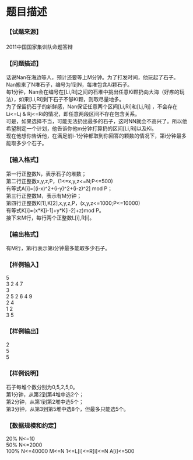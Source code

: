 # 题目描述


<div class="content">
<!--begin main-->
<!-- InstanceBeginEditable name="content" -->
<h3>
【试题来源】
</h3>
<div id="psrc" style="margin-top:20px;display:block;">
<div class="pdcont">
2011中国国家集训队命题答辩
</div>
</div>
<div id="pinputs" style="display:none;">
<div class="pdsec">
输入数据
</div>
<div class="pdcont">
<span class="notice"> 这是一道提交答案的试题，下面给出了该题的输入数据：</span> 
</div>
<div id="inputlist" class="pddata">
</div>
</div>
<div id="pcont1" style="margin-top:20px;display:block;">
<h3>
【问题描述】
</h3>
<div class="pdcont">
话说Nan在海边等人，预计还要等上M分钟。为了打发时间，他玩起了石子。<br/>
Nan搬来了N堆石子，编号为1到N，每堆包含Ai颗石子。<br/>
每1分钟，Nan会在编号在[Li,Ri]之间的石堆中挑出任意Ki颗扔向大海（好疼的玩法），如果[Li,Ri]剩下石子不够Ki颗，则取尽量地多。<br/>
为了保留扔石子的新鲜感，Nan保证任意两个区间[Li,Ri]和[Lj,Rj] ，不会存在Li&lt;=Lj &amp; Rj&lt;=Ri的情况，即任意两段区间不存在包含关系。<br/>
可是，如果选择不当，可能无法扔出最多的石子，这时NN就会不高兴了。所以他希望制定一个计划，他告诉你他m分钟打算扔的区间[Li,Ri]以及Ki。<br/>
现在他想你告诉他，在满足前i-1分钟都取到你回答的颗数的情况下，第i分钟最多能取多少个石子。
</div>
<h3>
【输入格式】
</h3>
<div class="pdcont">
第一行正整数N，表示石子的堆数；<br/>
第二行正整数x,y,z,P，(1&lt;=x,y,z&lt;=N;P&lt;=500)<br/>
有等式A[i]=[(i-x)^2+(i-y)^2+(i-z)^2] mod P；<br/>
第三行正整数M，表示有M分钟；<br/>
第四行正整数K[1],K[2],x,y,z,P，(x,y,z&lt;=1000;P&lt;=10000)<br/>
有等式K[i]=(x*K[i-1]+y*K[i-2]+z)mod P。<br/>
接下来M行，每行两个正整数L[i],R[i]。
</div>
<h3>
【输出格式】
</h3>
<div class="pdcont">
有M行，第i行表示第i分钟最多能取多少石子。
</div>
<h3>
【样例输入】
</h3>
<div class="pddata">
5<br/>
3 2 4 7<br/>
3<br/>
2 5 2 6 4 9<br/>
2 4<br/>
1 2<br/>
3 5
</div>
<h3>
【样例输出】
</h3>
<div class="pddata">
2<br/>
5<br/>
5
</div>
<h3>
【样例说明】
</h3>
<div class="pdcont">
石子每堆个数分别为0,5,2,5,0。<br/>
第1分钟，从第2到第4堆中选2个；<br/>
第2分钟，从第1到第2堆中选5个；<br/>
第3分钟，从第3到第5堆中选8个，但最多只能选5个。
</div>
<h3>
【数据规模和约定】
</h3>
<div class="pdcont">
20%   N&lt;=10<br/>
50%   N&lt;=2000<br/>
100%  N&lt;=40000   M&lt;=N   1&lt;=L[i]&lt;=R[i]&lt;=N   A[i]&lt;=500
</div>
</div>
<div id="pcont2" style="margin-top:20px;display:none;">
<p style="margin:13pt 0cm;" class="NOI">
<span style="font-size:small;"><span style="font-family:黑体;mso-ascii-font-family:Arial;mso-hansi-font-family:Arial;mso-ascii-theme-font:major-latin;mso-hansi-theme-font:major-latin;">【问题描述】</span><span lang="EN-US"><o:p></o:p></span></span> 
</p>
<p style="margin:0cm 0cm 0pt;" class="NOI0">
<span style="font-size:small;"><span style="font-family:宋体;mso-ascii-font-family:&#39;Times New Roman&#39;;mso-hansi-font-family:&#39;Times New Roman&#39;;">    话说</span><span lang="EN-US"><span style="font-family:&#39;Times New Roman&#39;;">Nan</span></span><span style="font-family:宋体;mso-ascii-font-family:&#39;Times New Roman&#39;;mso-hansi-font-family:&#39;Times New Roman&#39;;">在海边等人，预计还要等上</span><span lang="EN-US"><span style="font-family:&#39;Times New Roman&#39;;">M</span></span><span style="font-family:宋体;mso-ascii-font-family:&#39;Times New Roman&#39;;mso-hansi-font-family:&#39;Times New Roman&#39;;">分钟。为了打发时间，他玩起了石子。</span><span lang="EN-US"><o:p></o:p></span></span> 
</p>
<p style="margin:0cm 0cm 0pt;" class="NOI0">
<span style="font-size:small;"><span lang="EN-US"><span style="font-family:&#39;Times New Roman&#39;;"><span style="font-family:宋体;mso-ascii-font-family:&#39;Times New Roman&#39;;mso-hansi-font-family:&#39;Times New Roman&#39;;">    </span>Nan</span></span><span style="font-family:宋体;mso-ascii-font-family:&#39;Times New Roman&#39;;mso-hansi-font-family:&#39;Times New Roman&#39;;">搬来了</span><span lang="EN-US"><span style="font-family:&#39;Times New Roman&#39;;">N</span></span><span style="font-family:宋体;mso-ascii-font-family:&#39;Times New Roman&#39;;mso-hansi-font-family:&#39;Times New Roman&#39;;">堆石子，编号为</span><span lang="EN-US"><span style="font-family:&#39;Times New Roman&#39;;">1</span></span><span style="font-family:宋体;mso-ascii-font-family:&#39;Times New Roman&#39;;mso-hansi-font-family:&#39;Times New Roman&#39;;">到</span><span lang="EN-US"><span style="font-family:&#39;Times New Roman&#39;;">N</span></span><span style="font-family:宋体;mso-ascii-font-family:&#39;Times New Roman&#39;;mso-hansi-font-family:&#39;Times New Roman&#39;;">，每堆包含</span><span lang="EN-US"><span style="font-family:&#39;Times New Roman&#39;;">Ai</span></span><span style="font-family:宋体;mso-ascii-font-family:&#39;Times New Roman&#39;;mso-hansi-font-family:&#39;Times New Roman&#39;;">颗石子。</span><span lang="EN-US"><o:p></o:p></span></span> 
</p>
<p style="margin:0cm 0cm 0pt;" class="NOI0">
<span style="font-size:small;"><span style="font-family:宋体;mso-ascii-font-family:&#39;Times New Roman&#39;;mso-hansi-font-family:&#39;Times New Roman&#39;;">每</span><span lang="EN-US"><span style="font-family:&#39;Times New Roman&#39;;">1</span></span><span style="font-family:宋体;mso-ascii-font-family:&#39;Times New Roman&#39;;mso-hansi-font-family:&#39;Times New Roman&#39;;">分钟，</span><span lang="EN-US"><span style="font-family:&#39;Times New Roman&#39;;">Nan</span></span><span style="font-family:宋体;mso-ascii-font-family:&#39;Times New Roman&#39;;mso-hansi-font-family:&#39;Times New Roman&#39;;">会在编号在</span><span lang="EN-US"><span style="font-family:&#39;Times New Roman&#39;;">[Li,Ri]</span></span><span style="font-family:宋体;mso-ascii-font-family:&#39;Times New Roman&#39;;mso-hansi-font-family:&#39;Times New Roman&#39;;">之间的石堆中挑出任意</span><span lang="EN-US"><span style="font-family:&#39;Times New Roman&#39;;">Ki</span></span><span style="font-family:宋体;mso-ascii-font-family:&#39;Times New Roman&#39;;mso-hansi-font-family:&#39;Times New Roman&#39;;">颗扔向大海（好疼的玩法），如果</span><span lang="EN-US"><span style="font-family:&#39;Times New Roman&#39;;">[Li,Ri]</span></span><span style="font-family:宋体;mso-ascii-font-family:&#39;Times New Roman&#39;;mso-hansi-font-family:&#39;Times New Roman&#39;;">剩下石子不够</span><span lang="EN-US"><span style="font-family:&#39;Times New Roman&#39;;">Ki</span></span><span style="font-family:宋体;mso-ascii-font-family:&#39;Times New Roman&#39;;mso-hansi-font-family:&#39;Times New Roman&#39;;">颗，则取尽量地多。</span><span lang="EN-US"><o:p></o:p></span></span> 
</p>
<p style="margin:0cm 0cm 0pt;" class="NOI0">
<span style="font-size:small;"><span style="font-family:宋体;mso-ascii-font-family:&#39;Times New Roman&#39;;mso-hansi-font-family:&#39;Times New Roman&#39;;"><span style="font-family:宋体;mso-ascii-font-family:&#39;Times New Roman&#39;;mso-hansi-font-family:&#39;Times New Roman&#39;;">    </span>为了保留扔石子的新鲜感，</span><span lang="EN-US"><span style="font-family:&#39;Times New Roman&#39;;">Nan</span></span><span style="font-family:宋体;mso-ascii-font-family:&#39;Times New Roman&#39;;mso-hansi-font-family:&#39;Times New Roman&#39;;">保证任意两个区间</span><span lang="EN-US"><span style="font-family:&#39;Times New Roman&#39;;">[Li,Ri]</span></span><span style="font-family:宋体;mso-ascii-font-family:&#39;Times New Roman&#39;;mso-hansi-font-family:&#39;Times New Roman&#39;;">和</span><span lang="EN-US"><span style="font-family:&#39;Times New Roman&#39;;">[Lj,Rj] </span></span><span style="font-family:宋体;mso-ascii-font-family:&#39;Times New Roman&#39;;mso-hansi-font-family:&#39;Times New Roman&#39;;">，不会存在</span><span lang="EN-US"><span style="font-family:&#39;Times New Roman&#39;;">Li&lt;=Lj &amp; Rj&lt;=Ri</span></span><span style="font-family:宋体;mso-ascii-font-family:&#39;Times New Roman&#39;;mso-hansi-font-family:&#39;Times New Roman&#39;;">的情况，即任意两段区间不存在包含关系。</span><span lang="EN-US"><o:p></o:p></span></span> 
</p>
<p style="margin:0cm 0cm 0pt;" class="NOI0">
<span style="font-size:small;"><span style="font-family:宋体;mso-ascii-font-family:&#39;Times New Roman&#39;;mso-hansi-font-family:&#39;Times New Roman&#39;;"><span style="font-family:宋体;mso-ascii-font-family:&#39;Times New Roman&#39;;mso-hansi-font-family:&#39;Times New Roman&#39;;">    </span>可是，如果选择不当，可能无法扔出最多的石子，这时</span><span lang="EN-US"><span style="font-family:&#39;Times New Roman&#39;;">NN</span></span><span style="font-family:宋体;mso-ascii-font-family:&#39;Times New Roman&#39;;mso-hansi-font-family:&#39;Times New Roman&#39;;">就会不高兴了。所以他希望制定一个计划，他告诉你他</span><span lang="EN-US"><span style="font-family:&#39;Times New Roman&#39;;">m</span></span><span style="font-family:宋体;mso-ascii-font-family:&#39;Times New Roman&#39;;mso-hansi-font-family:&#39;Times New Roman&#39;;">分钟打算扔的区间</span><span lang="EN-US"><span style="font-family:&#39;Times New Roman&#39;;">[Li,Ri]</span></span><span style="font-family:宋体;mso-ascii-font-family:&#39;Times New Roman&#39;;mso-hansi-font-family:&#39;Times New Roman&#39;;">以及</span><span lang="EN-US"><span style="font-family:&#39;Times New Roman&#39;;">Ki</span></span><span style="font-family:宋体;mso-ascii-font-family:&#39;Times New Roman&#39;;mso-hansi-font-family:&#39;Times New Roman&#39;;">。</span><span lang="EN-US"><o:p></o:p></span></span> 
</p>
<p style="margin:0cm 0cm 0pt;" class="NOI0">
<span style="font-size:small;"><span style="font-family:宋体;mso-ascii-font-family:&#39;Times New Roman&#39;;mso-hansi-font-family:&#39;Times New Roman&#39;;"><span style="font-family:宋体;mso-ascii-font-family:&#39;Times New Roman&#39;;mso-hansi-font-family:&#39;Times New Roman&#39;;">    </span>现在他想你告诉他，在满足前</span><span lang="EN-US"><span style="font-family:&#39;Times New Roman&#39;;">i-1</span></span><span style="font-family:宋体;mso-ascii-font-family:&#39;Times New Roman&#39;;mso-hansi-font-family:&#39;Times New Roman&#39;;">分钟都取到你回答的颗数的情况下，第</span><span lang="EN-US"><span style="font-family:&#39;Times New Roman&#39;;">i</span></span><span style="font-family:宋体;mso-ascii-font-family:&#39;Times New Roman&#39;;mso-hansi-font-family:&#39;Times New Roman&#39;;">分钟最多能取多少个石子。</span><span lang="EN-US"><o:p></o:p></span></span> 
</p>
<p style="margin:13pt 0cm;" class="NOI">
<span style="font-size:small;"><span style="font-family:黑体;mso-ascii-font-family:Arial;mso-hansi-font-family:Arial;mso-ascii-theme-font:major-latin;mso-hansi-theme-font:major-latin;">【输入格式】</span><span lang="EN-US"><o:p></o:p></span></span> 
</p>
<p style="margin:0cm 0cm 0pt;" class="NOI0">
<span style="font-size:small;"><span style="font-family:宋体;mso-ascii-font-family:&#39;Times New Roman&#39;;mso-hansi-font-family:&#39;Times New Roman&#39;;"><span style="font-family:宋体;mso-ascii-font-family:&#39;Times New Roman&#39;;mso-hansi-font-family:&#39;Times New Roman&#39;;">    </span>第一行正整数</span><span lang="EN-US"><span style="font-family:&#39;Times New Roman&#39;;">N</span></span><span style="font-family:宋体;mso-ascii-font-family:&#39;Times New Roman&#39;;mso-hansi-font-family:&#39;Times New Roman&#39;;">，表示石子的堆数；</span><span lang="EN-US"><o:p></o:p></span></span> 
</p>
<p style="margin:0cm 0cm 0pt;" class="NOI0">
<span style="font-size:small;"><span style="font-family:宋体;mso-ascii-font-family:&#39;Times New Roman&#39;;mso-hansi-font-family:&#39;Times New Roman&#39;;"><span style="font-family:宋体;mso-ascii-font-family:&#39;Times New Roman&#39;;mso-hansi-font-family:&#39;Times New Roman&#39;;">    </span>第二行正整数</span><span lang="EN-US"><span style="font-family:&#39;Times New Roman&#39;;">x,y,z,P</span></span><span style="font-family:宋体;mso-ascii-font-family:&#39;Times New Roman&#39;;mso-hansi-font-family:&#39;Times New Roman&#39;;">，</span><span lang="EN-US"><span style="font-family:&#39;Times New Roman&#39;;">(1&lt;=x,y,z&lt;=N;P&lt;=500)<o:p></o:p></span></span></span> 
</p>
<p style="text-indent:48pt;margin:0cm 0cm 0pt;mso-char-indent-count:4.0;" class="NOI0">
<span style="font-size:small;"><span style="font-family:宋体;mso-ascii-font-family:&#39;Times New Roman&#39;;mso-hansi-font-family:&#39;Times New Roman&#39;;">有等式</span><span lang="EN-US"><span style="font-family:&#39;Times New Roman&#39;;">A[i]=[(i-x)^2+(i-y)^2+(i-z)^2] mod P</span></span><span style="font-family:宋体;mso-ascii-font-family:&#39;Times New Roman&#39;;mso-hansi-font-family:&#39;Times New Roman&#39;;">；</span><span lang="EN-US"><o:p></o:p></span></span> 
</p>
<p style="margin:0cm 0cm 0pt;" class="NOI0">
<span style="font-size:small;"><span style="font-family:宋体;mso-ascii-font-family:&#39;Times New Roman&#39;;mso-hansi-font-family:&#39;Times New Roman&#39;;"><span style="font-family:宋体;mso-ascii-font-family:&#39;Times New Roman&#39;;mso-hansi-font-family:&#39;Times New Roman&#39;;">    </span>第三行正整数</span><span lang="EN-US"><span style="font-family:&#39;Times New Roman&#39;;">M</span></span><span style="font-family:宋体;mso-ascii-font-family:&#39;Times New Roman&#39;;mso-hansi-font-family:&#39;Times New Roman&#39;;">，表示有</span><span lang="EN-US"><span style="font-family:&#39;Times New Roman&#39;;">M</span></span><span style="font-family:宋体;mso-ascii-font-family:&#39;Times New Roman&#39;;mso-hansi-font-family:&#39;Times New Roman&#39;;">分钟；</span><span lang="EN-US"><o:p></o:p></span></span> 
</p>
<p style="margin:0cm 0cm 0pt;" class="NOI0">
<span style="font-size:small;"><span style="font-family:宋体;mso-ascii-font-family:&#39;Times New Roman&#39;;mso-hansi-font-family:&#39;Times New Roman&#39;;"><span style="font-family:宋体;mso-ascii-font-family:&#39;Times New Roman&#39;;mso-hansi-font-family:&#39;Times New Roman&#39;;">    </span>第四行正整数</span><span lang="EN-US"><span style="font-family:&#39;Times New Roman&#39;;">K[1],K[2],x,y,z,P</span></span><span style="font-family:宋体;mso-ascii-font-family:&#39;Times New Roman&#39;;mso-hansi-font-family:&#39;Times New Roman&#39;;">，</span><span lang="EN-US"><span style="font-family:&#39;Times New Roman&#39;;">(x,y,z&lt;=1000;P&lt;=10000)<o:p></o:p></span></span></span> 
</p>
<p style="text-indent:48pt;margin:0cm 0cm 0pt;mso-char-indent-count:4.0;" class="NOI0">
<span style="font-size:small;"><span style="font-family:宋体;mso-ascii-font-family:&#39;Times New Roman&#39;;mso-hansi-font-family:&#39;Times New Roman&#39;;">有等式</span><span lang="EN-US"><span style="font-family:&#39;Times New Roman&#39;;">K[i]=(x*K[i-1]+y*K[i-2]+z)mod P</span></span><span style="font-family:宋体;mso-ascii-font-family:&#39;Times New Roman&#39;;mso-hansi-font-family:&#39;Times New Roman&#39;;">。</span><span lang="EN-US"><o:p></o:p></span></span> 
</p>
<p style="margin:0cm 0cm 0pt;" class="NOI0">
<span style="font-size:small;"><span style="font-family:宋体;mso-ascii-font-family:&#39;Times New Roman&#39;;mso-hansi-font-family:&#39;Times New Roman&#39;;"><span style="font-family:宋体;mso-ascii-font-family:&#39;Times New Roman&#39;;mso-hansi-font-family:&#39;Times New Roman&#39;;">    </span>接下来</span><span lang="EN-US"><span style="font-family:&#39;Times New Roman&#39;;">M</span></span><span style="font-family:宋体;mso-ascii-font-family:&#39;Times New Roman&#39;;mso-hansi-font-family:&#39;Times New Roman&#39;;">行，每行两个正整数</span><span lang="EN-US"><span style="font-family:&#39;Times New Roman&#39;;">L[i],R[i]</span></span><span style="font-family:宋体;mso-ascii-font-family:&#39;Times New Roman&#39;;mso-hansi-font-family:&#39;Times New Roman&#39;;">。</span><span lang="EN-US"><o:p></o:p></span></span> 
</p>
<p style="margin:13pt 0cm;" class="NOI">
<span style="font-size:small;"><span style="font-family:黑体;mso-ascii-font-family:Arial;mso-hansi-font-family:Arial;mso-ascii-theme-font:major-latin;mso-hansi-theme-font:major-latin;">【输出格式】</span><span lang="EN-US"><o:p></o:p></span></span> 
</p>
<p style="margin:0cm 0cm 0pt;" class="NOI0">
<span style="font-size:small;"><span style="font-family:宋体;mso-ascii-font-family:&#39;Times New Roman&#39;;mso-hansi-font-family:&#39;Times New Roman&#39;;"><span style="font-family:宋体;mso-ascii-font-family:&#39;Times New Roman&#39;;mso-hansi-font-family:&#39;Times New Roman&#39;;">    </span>有</span><span lang="EN-US"><span style="font-family:&#39;Times New Roman&#39;;">M</span></span><span style="font-family:宋体;mso-ascii-font-family:&#39;Times New Roman&#39;;mso-hansi-font-family:&#39;Times New Roman&#39;;">行，第</span><span lang="EN-US"><span style="font-family:&#39;Times New Roman&#39;;">i</span></span><span style="font-family:宋体;mso-ascii-font-family:&#39;Times New Roman&#39;;mso-hansi-font-family:&#39;Times New Roman&#39;;">行表示第</span><span lang="EN-US"><span style="font-family:&#39;Times New Roman&#39;;">i</span></span><span style="font-family:宋体;mso-ascii-font-family:&#39;Times New Roman&#39;;mso-hansi-font-family:&#39;Times New Roman&#39;;">分钟最多能取多少石子。</span><span lang="EN-US"><o:p></o:p></span></span> 
</p>
<p style="margin:13pt 0cm;" class="NOI">
<span style="font-size:small;"><span style="font-family:黑体;mso-ascii-font-family:Arial;mso-hansi-font-family:Arial;mso-ascii-theme-font:major-latin;mso-hansi-theme-font:major-latin;">【样例输入】</span><span lang="EN-US"><o:p></o:p></span></span> 
</p>
<p style="margin:0cm 0cm 0pt;" class="NOI1">
<span lang="EN-US"><span style="font-family:&#39;Courier New&#39;;"><span style="font-size:small;"><span style="font-family:宋体;mso-ascii-font-family:&#39;Times New Roman&#39;;mso-hansi-font-family:&#39;Times New Roman&#39;;">    </span>5<o:p></o:p></span></span></span> 
</p>
<p style="margin:0cm 0cm 0pt;" class="NOI1">
<span lang="EN-US"><span style="font-family:&#39;Courier New&#39;;"><span style="font-size:small;"><span style="font-family:宋体;mso-ascii-font-family:&#39;Times New Roman&#39;;mso-hansi-font-family:&#39;Times New Roman&#39;;">    </span>3 2 4 7<o:p></o:p></span></span></span> 
</p>
<p style="margin:0cm 0cm 0pt;" class="NOI1">
<span lang="EN-US"><span style="font-family:&#39;Courier New&#39;;"><span style="font-size:small;"><span style="font-family:宋体;mso-ascii-font-family:&#39;Times New Roman&#39;;mso-hansi-font-family:&#39;Times New Roman&#39;;">    </span>3<o:p></o:p></span></span></span> 
</p>
<p style="margin:0cm 0cm 0pt;" class="NOI1">
<span lang="EN-US"><span style="font-family:&#39;Courier New&#39;;"><span style="font-size:small;"><span style="font-family:宋体;mso-ascii-font-family:&#39;Times New Roman&#39;;mso-hansi-font-family:&#39;Times New Roman&#39;;">    </span>2 5 2 6 4 9<o:p></o:p></span></span></span> 
</p>
<p style="margin:0cm 0cm 0pt;" class="NOI1">
<span lang="EN-US"><span style="font-family:&#39;Courier New&#39;;"><span style="font-size:small;"><span style="font-family:宋体;mso-ascii-font-family:&#39;Times New Roman&#39;;mso-hansi-font-family:&#39;Times New Roman&#39;;">    </span>2 4<o:p></o:p></span></span></span> 
</p>
<p style="margin:0cm 0cm 0pt;" class="NOI1">
<span lang="EN-US"><span style="font-family:&#39;Courier New&#39;;"><span style="font-size:small;"><span style="font-family:宋体;mso-ascii-font-family:&#39;Times New Roman&#39;;mso-hansi-font-family:&#39;Times New Roman&#39;;">    </span>1 2<o:p></o:p></span></span></span> 
</p>
<p style="margin:0cm 0cm 0pt;" class="NOI1">
<span lang="EN-US"><span style="font-family:&#39;Courier New&#39;;"><span style="font-size:small;"><span style="font-family:宋体;mso-ascii-font-family:&#39;Times New Roman&#39;;mso-hansi-font-family:&#39;Times New Roman&#39;;">    </span>3 5<o:p></o:p></span></span></span> 
</p>
<p style="margin:13pt 0cm;" class="NOI">
<span style="font-size:small;"><span style="font-family:黑体;mso-ascii-font-family:Arial;mso-hansi-font-family:Arial;mso-ascii-theme-font:major-latin;mso-hansi-theme-font:major-latin;">【样例输出】</span><span lang="EN-US"><o:p></o:p></span></span> 
</p>
<p style="margin:0cm 0cm 0pt;" class="NOI1">
<span lang="EN-US"><span style="font-family:&#39;Courier New&#39;;"><span style="font-size:small;"><span style="font-family:宋体;mso-ascii-font-family:&#39;Times New Roman&#39;;mso-hansi-font-family:&#39;Times New Roman&#39;;">    </span>2<o:p></o:p></span></span></span> 
</p>
<p style="margin:0cm 0cm 0pt;" class="NOI1">
<span lang="EN-US"><span style="font-family:&#39;Courier New&#39;;"><span style="font-size:small;"><span style="font-family:宋体;mso-ascii-font-family:&#39;Times New Roman&#39;;mso-hansi-font-family:&#39;Times New Roman&#39;;">    </span>5<o:p></o:p></span></span></span> 
</p>
<p style="margin:0cm 0cm 0pt;" class="NOI1">
<span lang="EN-US"><span style="font-family:&#39;Courier New&#39;;"><span style="font-size:small;"><span style="font-family:宋体;mso-ascii-font-family:&#39;Times New Roman&#39;;mso-hansi-font-family:&#39;Times New Roman&#39;;">    </span>5<o:p></o:p></span></span></span> 
</p>
<p style="margin:13pt 0cm;" class="NOI">
<span style="font-size:small;"><span style="font-family:黑体;mso-ascii-font-family:Arial;mso-hansi-font-family:Arial;mso-ascii-theme-font:major-latin;mso-hansi-theme-font:major-latin;">【样例说明】</span><span lang="EN-US"><o:p></o:p></span></span> 
</p>
<p style="margin:0cm 0cm 0pt;" class="NOI0">
<span style="font-size:small;"><span style="font-family:宋体;mso-ascii-font-family:&#39;Times New Roman&#39;;mso-hansi-font-family:&#39;Times New Roman&#39;;"><span style="font-family:宋体;mso-ascii-font-family:&#39;Times New Roman&#39;;mso-hansi-font-family:&#39;Times New Roman&#39;;">    </span>石子每堆个数分别为</span><span lang="EN-US"><span style="font-family:&#39;Times New Roman&#39;;">0,5,2,5,0</span></span><span style="font-family:宋体;mso-ascii-font-family:&#39;Times New Roman&#39;;mso-hansi-font-family:&#39;Times New Roman&#39;;">。</span><span lang="EN-US"><o:p></o:p></span></span> 
</p>
<p style="margin:0cm 0cm 0pt;" class="NOI0">
<span style="font-size:small;"><span style="font-family:宋体;mso-ascii-font-family:&#39;Times New Roman&#39;;mso-hansi-font-family:&#39;Times New Roman&#39;;"><span style="font-family:宋体;mso-ascii-font-family:&#39;Times New Roman&#39;;mso-hansi-font-family:&#39;Times New Roman&#39;;">    </span>第</span><span lang="EN-US"><span style="font-family:&#39;Times New Roman&#39;;">1</span></span><span style="font-family:宋体;mso-ascii-font-family:&#39;Times New Roman&#39;;mso-hansi-font-family:&#39;Times New Roman&#39;;">分钟，从第</span><span lang="EN-US"><span style="font-family:&#39;Times New Roman&#39;;">2</span></span><span style="font-family:宋体;mso-ascii-font-family:&#39;Times New Roman&#39;;mso-hansi-font-family:&#39;Times New Roman&#39;;">到第</span><span lang="EN-US"><span style="font-family:&#39;Times New Roman&#39;;">4</span></span><span style="font-family:宋体;mso-ascii-font-family:&#39;Times New Roman&#39;;mso-hansi-font-family:&#39;Times New Roman&#39;;">堆中选</span><span lang="EN-US"><span style="font-family:&#39;Times New Roman&#39;;">2</span></span><span style="font-family:宋体;mso-ascii-font-family:&#39;Times New Roman&#39;;mso-hansi-font-family:&#39;Times New Roman&#39;;">个；</span><span lang="EN-US"><o:p></o:p></span></span> 
</p>
<p style="margin:0cm 0cm 0pt;" class="NOI0">
<span style="font-size:small;"><span style="font-family:宋体;mso-ascii-font-family:&#39;Times New Roman&#39;;mso-hansi-font-family:&#39;Times New Roman&#39;;"><span style="font-family:宋体;mso-ascii-font-family:&#39;Times New Roman&#39;;mso-hansi-font-family:&#39;Times New Roman&#39;;">    </span>第</span><span lang="EN-US"><span style="font-family:&#39;Times New Roman&#39;;">2</span></span><span style="font-family:宋体;mso-ascii-font-family:&#39;Times New Roman&#39;;mso-hansi-font-family:&#39;Times New Roman&#39;;">分钟，从第</span><span lang="EN-US"><span style="font-family:&#39;Times New Roman&#39;;">1</span></span><span style="font-family:宋体;mso-ascii-font-family:&#39;Times New Roman&#39;;mso-hansi-font-family:&#39;Times New Roman&#39;;">到第</span><span lang="EN-US"><span style="font-family:&#39;Times New Roman&#39;;">2</span></span><span style="font-family:宋体;mso-ascii-font-family:&#39;Times New Roman&#39;;mso-hansi-font-family:&#39;Times New Roman&#39;;">堆中选</span><span lang="EN-US"><span style="font-family:&#39;Times New Roman&#39;;">5</span></span><span style="font-family:宋体;mso-ascii-font-family:&#39;Times New Roman&#39;;mso-hansi-font-family:&#39;Times New Roman&#39;;">个；</span><span lang="EN-US"><o:p></o:p></span></span> 
</p>
<p style="margin:0cm 0cm 0pt;" class="NOI0">
<span style="font-size:small;"><span style="font-family:宋体;mso-ascii-font-family:&#39;Times New Roman&#39;;mso-hansi-font-family:&#39;Times New Roman&#39;;"><span style="font-family:宋体;mso-ascii-font-family:&#39;Times New Roman&#39;;mso-hansi-font-family:&#39;Times New Roman&#39;;">    </span>第</span><span lang="EN-US"><span style="font-family:&#39;Times New Roman&#39;;">3</span></span><span style="font-family:宋体;mso-ascii-font-family:&#39;Times New Roman&#39;;mso-hansi-font-family:&#39;Times New Roman&#39;;">分钟，从第</span><span lang="EN-US"><span style="font-family:&#39;Times New Roman&#39;;">3</span></span><span style="font-family:宋体;mso-ascii-font-family:&#39;Times New Roman&#39;;mso-hansi-font-family:&#39;Times New Roman&#39;;">到第</span><span lang="EN-US"><span style="font-family:&#39;Times New Roman&#39;;">5</span></span><span style="font-family:宋体;mso-ascii-font-family:&#39;Times New Roman&#39;;mso-hansi-font-family:&#39;Times New Roman&#39;;">堆中选</span><span lang="EN-US"><span style="font-family:&#39;Times New Roman&#39;;">8</span></span><span style="font-family:宋体;mso-ascii-font-family:&#39;Times New Roman&#39;;mso-hansi-font-family:&#39;Times New Roman&#39;;">个，但最多只能选</span><span lang="EN-US"><span style="font-family:&#39;Times New Roman&#39;;">5</span></span><span style="font-family:宋体;mso-ascii-font-family:&#39;Times New Roman&#39;;mso-hansi-font-family:&#39;Times New Roman&#39;;">个。</span><span lang="EN-US"><o:p></o:p></span></span> 
</p>
<p style="margin:0cm 0cm 0pt;" class="NOI0">
<span lang="EN-US"><o:p><span style="font-size:small;font-family:&#39;Times New Roman&#39;;"> </span></o:p></span> 
</p>
<p style="margin:13pt 0cm;" class="NOI">
<span style="font-size:small;"><span style="font-family:黑体;mso-ascii-font-family:Arial;mso-hansi-font-family:Arial;mso-ascii-theme-font:major-latin;mso-hansi-theme-font:major-latin;">【数据范围】</span><span lang="EN-US"><o:p></o:p></span></span> 
</p>
<p style="margin:0cm 0cm 0pt;" class="NOI0">
<span lang="EN-US"><span style="font-size:small;"><span style="font-family:&#39;Times New Roman&#39;;"><span style="font-family:宋体;mso-ascii-font-family:&#39;Times New Roman&#39;;mso-hansi-font-family:&#39;Times New Roman&#39;;">    </span>20%<span style="mso-spacerun:yes;">   </span>N&lt;=10<o:p></o:p></span></span></span> 
</p>
<p style="margin:0cm 0cm 0pt;" class="NOI0">
<span lang="EN-US"><span style="font-size:small;"><span style="font-family:&#39;Times New Roman&#39;;"><span style="font-family:宋体;mso-ascii-font-family:&#39;Times New Roman&#39;;mso-hansi-font-family:&#39;Times New Roman&#39;;">    </span>50%<span style="mso-spacerun:yes;">   </span>N&lt;=2000<o:p></o:p></span></span></span> 
</p>
<p style="margin:0cm 0cm 0pt;" class="NOI0">
<span lang="EN-US"><span style="font-size:small;"><span style="font-family:&#39;Times New Roman&#39;;"><span style="font-family:宋体;mso-ascii-font-family:&#39;Times New Roman&#39;;mso-hansi-font-family:&#39;Times New Roman&#39;;">    </span>100%<span style="mso-spacerun:yes;">  </span>N&lt;=40000<span style="mso-spacerun:yes;">   </span>M&lt;=N<span style="mso-spacerun:yes;">   </span>1&lt;=L[i]&lt;=R[i]&lt;=N<span style="mso-spacerun:yes;">   </span>A[i]&lt;=500<o:p></o:p></span></span></span> 
</p>
<p>
 
</p>
</div>
<br/>
<script type="text/javascript">
var viewType = "f";
_codeLines = document.createElement("OL");
e("pcode").appendChild(_codeLines);
function getGPID() {
	return "A1241";
}
var gpid = getGPID();
function getProbTitle() {
	return "Stone(梁健楠)";
}
function getProbType() {
	return "DEFAULT";
}
function getProbContent() { return e("pcont1").innerHTML; }
function getSrc() {
	return "2011中国国家集训队命题答辩";
}
function getCode() {
	return "";
}
function getLangs() {
	return "CPP,C0X,VC9,C,JAVA,PAS,CS";
}
function getInDataCount() {
	return "0";
}
function getSubinter() {
	var inter = "0";
	var iint = parseInt(""+inter);
	if (!(iint>0))
		return 0;
	return iint;
}
function getRemain() {
	var remain = "0";
	var iremain = parseInt(""+remain);
	if (!(iremain>0))
		return 0;
	return iremain;
}
function initProb()
{
	if (getSrc() && getSrc()!="")
		e("psrc").style.display = "block";
	var cod = getCode();
	if (cod && cod.indexOf("@你的代码")>=0)
	{
		e("pcodesu").style.display = "block";
		port_fc(cod, addline);
	}
	if (getSubinter()>0)
	{
		var rem = getRemain();
		var intervalVar;
		var startT = new Date().getTime();
		function setSubInt()
		{
			var passT = Math.floor((new Date().getTime() - startT) / 1000);
			var crem = rem - passT;
			var minu = Math.floor(crem/60); var sec = crem - minu*60;
			var subTxt = "";
			if (crem<=0) subTxt = "<span class="gcolor">现在可以提交</span>";
			else
				subTxt = "<span class="rcolor">还剩" + (minu>0?minu+"分":"") + sec + "秒</span>";
			var html = "代码提交间隔：<span class="uline">" + getSubinter() + "分钟(" + subTxt + ")</span> &nbsp; ";
			e("subinterdiv").innerHTML = html;
			if (crem <= 0) { clearInterval(intervalVar); } } intervalVar = setInterval(setSubInt, 1000); setSubInt(); } if (getProbType()=="SUBMIT") { e("probtypediv").innerHTML = "<span class="uline">提交答案型</span> &nbsp; ";
		e("pinputs").style.display = "block";
		var inCnt = parseInt(getInDataCount());
		var _dlist = newT("UL", e("inputlist"));
		{
			var ca = newT("A", newT("LI", _dlist), "", "下载全部");
			ca.href = "###";
			ca.onclick = function() {
				portxd("/problem.Problem.dt", {cmd:"indata",gpid:"A1241",dataid:"all"},function(obj) {
					if (obj["ret"]+""=="1")
					{
						downloadByHandle(obj["handle"]);
					}
				});
			}
		}
		newT("br", _dlist);
		for (var i = 0; i < inCnt; ++i) { var ca = newT("A", newT("LI", _dlist), "", "input" + (i+1) + ".txt"); ca.dataId = i+1; ca.href = "###"; ca.onclick = function() { portxd("/problem.Problem.dt", {cmd:"indata",gpid:"A1241",dataid:this.dataId},function(obj) { if (obj["ret"]+""=="1") { downloadByHandle(obj["handle"]); } }); } } } } initProb(); function weiboShareClick() { var _w = 16 , _h = 16; var param = { url:location.href, type:'3', count:'', /**是否显示分享数，1显示(可选)*/ appkey:'1707773381', /**您申请的应用appkey,显示分享来源(可选)*/ title:"试题 "+getProbTitle(), /**分享的文字内容(可选，默认为所在页面的title)*/ pic:'http://www.tsinsen.com/images/tsinsen100.png', /**分享图片的路径(可选)*/ ralateUid:'', /**关联用户的UID，分享微博会@该用户(可选)*/ language:'zh_cn', /**设置语言，zh_cn|zh_tw(可选)*/ rnd:new Date().valueOf() } rrShareOnclick(param, "http://service.weibo.com/share/share.php"); } function qqShareClick() { var cont = removeHTML(getProbContent()); var param = { url:location.href, showcount:'0',/*是否显示分享总数,显示：'1'，不显示：'0' */ desc:'',/*默认分享理由(可选)*/ summary:cont,/*分享摘要(可选)*/ title:getProbTitle(),/*分享标题(可选)*/ site:'清橙网络自动评测系统',/*分享来源 如：腾讯网(可选)*/ pics:'http://www.tsinsen.com/images/tsinsen100.png', /*分享图片的路径(可选)*/ style:'203', width:22, height:22 }; rrShareOnclick(param, "http://sns.qzone.qq.com/cgi-bin/qzshare/cgi_qzshare_onekey"); } function renrenShareClick() { var cont = removeHTML(getProbContent()); var param = { resourceUrl : '', //分享的资源Url pic : 'http://www.tsinsen.com/images/tsinsen100.png', //分享的主题图片Url title :getProbTitle(), //分享的标题 description : cont //分享的详细描述 }; rrShareOnclick(param); } var lineNum = 0; function addline(st) { newT("LI", _codeLines, ((++lineNum)&1)?"odd":"even", st.replace("@你的代码", '<span class="Y">@你的代码</span>')); }
function OnUploadCompleted(ret, fn, msg)
{
	if (ret+""=="1")
	{
		setData("lastsubtype", "FILE");
		portxd("/test.SubmitCode.dt", {gpid:gpid,codefn:msg}, function(obj){
			if (""+obj["ret"]=="1")
			{
				window.location.href = "/AllSubmits.page?type=a";
			}
			else
			{
				alert(obj["msg"]);
				showSubmit();
			}
		});
	}
	else
	{
		alert(msg);
		showSubmit();
	}
}
function showSubmit()
{
	var cc = getCode();
	var canUseFile = (cc==null)||(cc=="");
	var isSubmit = (getProbType()=="SUBMIT");
	var canUsePaste = !isSubmit;
	var _langs;
	var _pop = createPopWin("提交代码", function(gdiv){
		var divS = newT("", gdiv, "vsp");
		var fdiv = newT("", gdiv);
		newT("", fdiv, "", '
<iframe id="dataupf" src="/CommonFileUpload.page" style="width:220px;height:40px;margin:0px;padding:0px;border:0px;">
</iframe>
');
		var div = newT("", gdiv);
		fdiv.style.display = "none";
		div.style.display = "block";
		function setDivS1()
		{
			if (!canUsePaste && canUseFile)
			{
				setDivS2()
				return ;
			}
			fdiv.style.display = "none";
			div.style.display = "block";
			divS.innerHTML = "";
			var l1 = newT("span", divS, "", "<b>* 粘贴代码提交</b>");
			if (canUseFile)
			{
				newT("span", divS, "", " &nbsp; &nbsp; &nbsp; ");
				var l2 = newT("a", divS, "", "上传文件提交");
				l2.href = "###";
				l2.onclick = function() {
					setDivS2();
				};
			}
		}
		function toLangDesc(lang)
		{
			if (lang=="CPP") return "C++ (MinGW g++ 4.7.2)";
			if (lang=="C") return "C (MinGW gcc 4.7.2)";
			if (lang=="C0X") return "C++0x (MinGW g++ 4.7.2 --std=c++0x)";
			if (lang=="VC9") return "VC (Microsoft Visual C++ 2008)";
			if (lang=="PAS") return "PAS (Free Pascal Compiler 2.4.0)";
			if (lang=="CS") return "C# (Microsoft .NET 3.5)";
			if (lang=="JAVA") return "Java (Java 1.7.0_15)";
			if (lang=="RUBY") return "Ruby (Ruby 1.8.6)";
			if (lang=="PERL") return "Perl (Perl v5.16.3)";
			if (lang=="PYTHON") return "Python (Python 3.3.0)";
			if (lang=="PYTHON27") return "Python (Python 2.7.3)";
			if (lang=="PHP") return "PHP (PHP 5.4.13)";
			return lang;
		}
		function setDivS2()
		{
			if (canUsePaste && !canUseFile)
			{
				setDivS1()
				return ;
			}
			div.style.display = "none";
			fdiv.style.display = "block";
			divS.innerHTML = "";
			if (canUsePaste)
			{
				var l1 = newT("a", divS, "", "粘贴代码提交");
				l1.href = "###";
				l1.onclick = function() {
					setDivS1();
				};
				newT("span", divS, "", " &nbsp; &nbsp; &nbsp; ");
			}
			var l2 = newT("span", divS, "", "<b>* 上传文件提交</b>");
			if (isSubmit)
			{
				newT("", divS, "", "这是一道提交答案的试题，请将<b>output*.txt</b>打包在一起后提交。");
			}
		}
		var prevsubtype = getData("lastsubtype");
		if (prevsubtype == "FILE")
			setDivS2();
		else
			setDivS1();
		var _lang = newT(null, div, "smallsp", "语言选择：");
		_langs = newT("select", _lang);
		var langs = getLangs();
		var langss = langs.split(",");
		_langs.options.length = 0;
		for (la in langss)
			_langs.options.add(new Option(toLangDesc(langss[la]), langss[la]));
		try {
			var prevlang = getData("lastlang");
			if (prevlang)
			{
				for (var i = 0; i < _langs.options.length; i++) if (_langs.options[i].value == prevlang) _langs.options[i].selected = true; } } catch ( errx ) {}; var _code = newT(null, div, "code"); var _curcode = getCode() || ""; var lineNum = 0; if (_curcode && _curcode.indexOf("@你的代码")>=0)
		{
			var _scodeLines = newT("OL", _code);
			port_fc(_curcode, function(st){ newT("LI", _scodeLines, ((++lineNum)&1)?"odd":"even", st.replace("@你的代码", "<textarea name="code" id="code" class="code" style="height:200px;width:600px;"></textarea>")); });
		}
		else
			_code.innerHTML = "<textarea name="code" id="code" class="code" style="height:430px;width:660px;"></textarea>";
		var _btns = newT("", div, "btns");
		var _okBtn = createButton(_btns, "提交", function() {
			var vgpid = gpid;
			var vlang = _langs.value;
			var vcode = e("code").value;
			if (vcode=="")
			{
				alert("请输入要提交的程序。");
				_okBtn.enableClick();
				return true;
			}
			else
			{
				setData("lastsubtype", "CODE");
				portxd("/test.SubmitCode.dt", {gpid:vgpid,lang:vlang,code:vcode}, function(obj){
					setData("lastlang", vlang);
					if (""+obj["ret"]=="1")
					{
						window.location.href = "/AllSubmits.page?type=a";
					}
					else
					{
						alert(obj["msg"]);
						_okBtn.enableClick();
					}
				});
			}
			return false;
		});
		var _closeBtn = createButton(_btns, "关闭", function() { _pop.doHide(); });
	}, "", function(){}, 800);
}
function formatChange()
{
	if (viewType == "f")
	{
		viewType = "p";
		e("pcont1").style.display = "none";
		e("pcont2").style.display = "block";
		e('fcl').innerHTML = "查看格式化的试题";
	}
	else
	{
		viewType = "f";
		e("pcont2").style.display = "none";
		e("pcont1").style.display = "block";
		e('fcl').innerHTML = "查看未格式化的试题";
	}
}
function discussProblem() { location.href = "/Forum/Index.page?gpid=" + gpid; }
</script>
<!-- InstanceEndEditable -->
<!--end main-->
</div>
